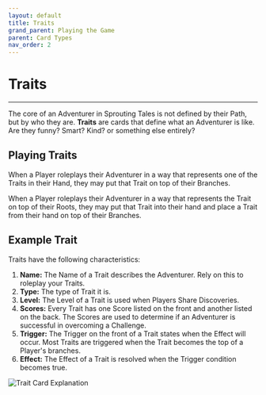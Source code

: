 ```yaml
---
layout: default
title: Traits
grand_parent: Playing the Game
parent: Card Types
nav_order: 2
---
```


# Traits

--- 

The core of an Adventurer in Sprouting Tales is not defined by their Path, but by who they are. **Traits** are cards that define what an Adventurer is like. Are they funny? Smart? Kind? or something else entirely? 

## Playing Traits

When a Player roleplays their Adventurer in a way that represents one of the Traits in their Hand, they may put that Trait on top of their Branches. 

When a Player roleplays their Adventurer in a way that represents the Trait on top of their Roots, they may put that Trait into their hand and place a Trait from their hand on top of their Branches. 

## Example Trait

Traits have the following characteristics: 

1. **Name:** The Name of a Trait describes the Adventurer. Rely on this to roleplay your Traits. 
2. **Type:** The type of Trait it is. 
3. **Level:** The Level of a Trait is used when Players Share Discoveries. 
4. **Scores:** Every Trait has one Score listed on the front and another listed on the back. The Scores are used to determine if an Adventurer is successful in overcoming a Challenge.   
5. **Trigger:** The Trigger on the front of a Trait states when the Effect will occur. Most Traits are triggered when the Trait becomes the top of a Player's branches.
6. **Effect:** The Effect of a Trait is resolved when the Trigger condition becomes true.

<img src="https://plerpsandplerps.github.io/Sprouting-Tales/artwork/TraitEx.png" alt="Trait Card Explanation">
